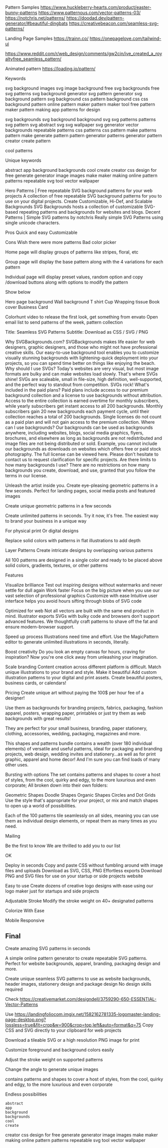 Pattern Samples
https://www.huckleberry-hearts.com/product/easter-bunny-patterns
https://www.patternous.com/vector-patterns-03/
https://notchris.net/patterns/
https://doodad.dev/pattern-generator/#beautiful-dingbats
https://creativebeacon.com/seamless-svg-patterns/

Landing Page Samples
https://trainn.co/
https://onepagelove.com/tailwind-ui

https://www.reddit.com/r/web_design/comments/gw2cin/ive_created_a_royaltyfree_seamless_pattern/

Animated pattern
https://loading.io/pattern/

Keywords

svg background images
svg image background
free svg backgrounds
free svg patterns
svg background generator
svg pattern generator
svg background pattern
svg background css
pattern background css
css background pattern
online pattern maker
pattern maker tool
free pattern maker
pattern making app
patterns for design

svg backgrounds
svg background
background svg
svg patterns
patterns svg
pattern svg
abstract svg
svg wallpaper
svg generator
vector backgrounds
repeatable patterns
css patterns
css pattern
make patterns
pattern make
generate pattern
pattern generator
patterns generator
pattern creator
create pattern

cool patterns


Unique keywords

abstract
app
background
backgrounds
cool
create
creator
css
design
for
free
generate
generator
image
images
make
maker
making
online
pattern
patterns
repeatable
svg
tool
vector
wallpaper

Hero Patterns | Free repeatable SVG background patterns for your web projects
A collection of free repeatable SVG background patterns for you to use on your digital projects.
Create Customizable, Hi-Def, and Scalable Backgrounds
SVG Backgrounds hosts a collection of customizable SVG-based repeating patterns and backgrounds for websites and blogs.
Decent Patterns | Simple SVG patterns by notchris
Really simple SVG Patterns using single unicode characters.


Pros
Quick and easy 
Customizable

Cons
Wish there were more patterns
Bad color picker


Home page will display groups of patterns like stripes, floral, etc

Group page will display the base pattern along with the 4 variations for each pattern

Individual page will display preset values, random option and copy /download buttons along with options to modify the pattern

Show below

Hero page background
Wall background
T shirt
Cup
Wrapping tissue
Book cover
Business Card


Colorhunt video to release the first look, get something from envato
Open email list to send patterns of the week, pattern collection

Title: Seamless SVG Patterns
Subtitle: Download as CSS / SVG / PNG







Why SVGBackgrounds.com?
SVGBackgrounds makes life easier for web designers, graphic designers, and those who might not have professional creative skills. Our easy-to-use background tool enables you to customize visually stunning backgrounds with lightening-quick deployment into your projects, so you can spend time better on things like enjoying the beach.
Why should I use SVGs?
Today's websites are very visual, but most image formats are bulky and can make websites load slowly. That's where SVGs shine! SVGs are scaleable, small in file-size, high definition, well-supported, and the perfect way to standout from competition. SVGs rock!
What's included in the paid plans?
Paid plans include access to our premium background collection and a license to use backgrounds without attribution. Access to the entire collection is earned overtime for monthly subscribers, while yearly subscribers get instant access to all 200 backgrounds. Monthly subscribers gain 20 new backgrounds each payment cycle, until their collection reaches a total of 200 backgrounds. Single licenses do not count as a paid plan and will not gain access to the premium collection.
Where can I use backgrounds?
Our backgrounds can be used as backgrounds anywhere, including websites, blogs, social media graphics, flyers, brochures, and elsewhere as long as backgrounds are not redistributed and image files are not being distributed or sold. Example, you cannot include our backgrounds as downloads on websites which offers free or paid stock photography. The full license can be viewed here. Please don't hesitate to contact us to request clarification for specific projects.
Are there limits to how many backgrounds I use?
There are no restrictions on how many backgrounds you create, download, and use, granted that you follow the terms in our license.

Unleash the artist
inside you.
Create eye-pleasing geometric patterns in a few seconds. Perfect for landing pages, social media posts and featured images

Create unique geometric patterns in a few seconds

Create unlimited patterns in seconds.
Try it now, it's free.
The easiest way to brand your business in a unique way

For physical print
Or digital designs

Replace solid colors with patterns in flat illustrations to add depth


Layer Patterns
Create intricate designs by overlapping various patterns

All 100 patterns are designed in a single color and ready to be placed above solid colors, gradients, textures, or other patterns



Features


Visualize brilliance
Test out inspiring designs without watermarks and never settle for dull again
Work faster
Focus on the big picture when you use our vast selection of professional graphics
Customize with ease
Intuitive user interface helps you avoid hours sifting through blobs of SVG code

Optimized for web
Not all vectors are built with the same end product in mind. Illustrator exports SVGs with bulky code and browsers don't support advanced features. We thoughtfully craft patterns to shave off the fat and ensure modern-browser support.

Speed up process
Illustrations need time and effort. Use the MagicPattern editor to generate unlimited illustrations in seconds, literally.

Boost creativity
Do you look an empty canvas for hours, craving for inspiration? Now you're one click away from unleashing your imagination.

Scale branding
Content creation across different platform is difficult. Match unique illustrations to your brand and style.
Make it beautiful
Add custom illustration patterns to your digital and print assets. Create beautiful posters, business cards, or calendars!

Pricing
Create unique art without paying the 100$ per hour fee of a designer!


Use them as backgrounds for branding projects, fabrics, packaging, fashion apparel, posters, wrapping paper, printables or just try them as web backgrounds with great results!

They are perfect for your small business, branding, paper stationery, clothing, accessories, wedding, packaging, magazines and more.

This shapes and patterns bundle contains a wealth (over 180 individual elements) of versatile and useful patterns, ideal for packaging and branding projects, web design, wedding invites and stationery...as well as for print graphic, apparel and home decor! And I'm sure you can find loads of many other uses.

Bursting with options The set contains patterns and shapes to cover a host of styles, from the cool, quirky and edgy, to the more luxurious and even corporate; All broken down into their own folders:

Geometric Shapes
Doodle Shapes
Organic Shapes
Circles and Dot Grids Use the style that's appropriate for your project, or mix and match shapes to open up a world of possibilities.

Each of the 100 patterns tile seamlessly on all sides, meaning you can use them as individual design elements, or repeat them as many times as you need.

Mailing

Be the first to know
We are thrilled to add you to our list



OK

Deploy in seconds
Copy and paste CSS without fumbling around with image files and uploads
Download as SVG, CSS, PNG
Effortless exports
Download PNG and SVG files for use on your startup or side projects website


Easy to use
Create dozens of creative logo designs with ease using our logo maker just for startups and side projects

Adjustable Stroke
Modify the stroke weight on 40+ designated patterns

Colorize With Ease


Mobile Responsive



Final
------------------------------------------------------------------------------------------------------------

Create amazing SVG patterns in seconds

A simple online pattern generator to create repeatable SVG patterns. Perfect for website backgrounds, apparel, branding, packaging design and more.


Create unique seamless SVG patterns to use as website backgrounds, header images, stationery design and package design
No design skills required

Check https://creativemarket.com/designdell/3759290-650-ESSENTIAL-Vector-Patterns

Use https://landingfoliocom.imgix.net/1582162781335-logomaster-landing-page-desktop.png?lossless=true&fit=crop&w=900&crop=top,left&auto=format&q=75
Copy CSS and SVG directly to your clipboard for web projects

Download a tileable SVG or a high resolution PNG image for print

Customize foreground and background colors easily

Adjust the stroke weight on supported patterns

Change the angle to generate unique images

contains patterns and shapes to cover a host of styles, from the cool, quirky and edgy, to the more luxurious and even corporate

Endless possibilities

    abstract
    app
    background
    backgrounds
    cool
    create
creator
    css
    design
    for
    free
    generate
    generator
    image
    images
    make
    maker
    making
    online
    pattern
    patterns
    repeatable
    svg
    tool
    vector
wallpaper